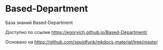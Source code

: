 # Based-Department
База знаний Based-Department

Доступно по ссылке https://egoryich.github.io/Based-Department/



Основано на https://github.com/squidfunk/mkdocs-material/tree/master